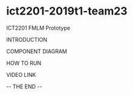 # ict2201-2019t1-team23
ICT2201 FMLM Prototype

INTRODUCTION


COMPONENT DIAGRAM


HOW TO RUN


VIDEO LINK


-- THE END --
